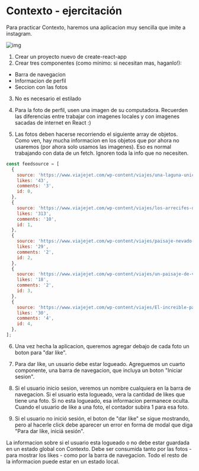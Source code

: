 # Contexto - ejercitación

Para practicar Contexto, haremos una aplicacion muy sencilla que imite a instagram. 


![img](https://www.robinwieruch.de/static/611b371f42ff49efaad46bc4464f7341/a9a89/stylagram.webp)

1. Crear un proyecto nuevo de create-react-app
2. Crear tres componentes (como mínimo: si necesitan mas, haganlo!): 
  * Barra de navegacion
  * Informacion de perfil
  * Seccion con las fotos
  
3. No es necesario el estilado

4. Para la foto de perfil, usen una imagen de su computadora. Recuerden las diferencias entre trabajar con imagenes locales y con imagenes sacadas de internet en React :) 
  
5. Las fotos deben hacerse recorriendo el siguiente array de objetos. Como ven, hay mucha informacion en los objetos que por ahora no usaremos (por ahora solo usamos las imagenes). Eso es normal trabajando con data de un fetch. Ignoren toda la info que no necesiten. 

```js
const feedsource = [
  {
    source: 'https://www.viajejet.com/wp-content/viajes/una-laguna-unica-en-jamaica-650x366.jpg',
    likes: '43',
    comments: '3',
    id: 0,
  },
  {
    source: 'https://www.viajejet.com/wp-content/viajes/los-arrecifes-de-coral-de-bunaken-indonesia-650x366.jpg',
    likes: '313',
    comments: '10',
    id: 1,
  },
  {
    source: 'https://www.viajejet.com/wp-content/viajes/paisaje-nevado-en-el-parque-nacional-deogyusan-corea-del-sur-650x366.jpg',
    likes: '29',
    comments: '2',
    id: 2,
  },
  {
    source: 'https://www.viajejet.com/wp-content/viajes/un-paisaje-de-vertigo-en-ronda-malaga-espana-650x366.jpg',
    likes: '18',
    comments: '2',
    id: 3,
  },
  {
    source: 'https://www.viajejet.com/wp-content/viajes/El-increible-paisaje-de-Semuc-Champey-Guatemala-650x366.jpg',
    likes: '30',
    comments: '4',
    id: 4,
  },
];
```


6. Una vez hecha la aplicacion, queremos agregar debajo de cada foto un boton para "dar like".

7. Para dar like, un usuario debe estar logueado. Agreguemos un cuarto componente, una barra de navegacion, que incluya un boton "Iniciar sesion". 

8. Si el usuario inicio sesion, veremos un nombre cualquiera en la barra de navegacion. Si el usuario esta logueado, vera la cantidad de likes que tiene una foto. Si no esta logueado, esa informacion permanece oculta. Cuando el usuario de like a una foto, el contador subira 1 para esa foto. 

9. Si el usuario no inició sesión, el boton de "dar like" se sigue mostrando, pero al hacerle click debe aparecer un error en forma de modal que diga "Para dar like, iniciá sesión". 

La informacion sobre si el usuario esta logueado o no debe estar guardada en un estado global con Contexto. Debe ser consumida tanto por las fotos - para mostrar los likes - como por la barra de navegacion. Todo el resto de la informacion puede estar en un estado local. 
